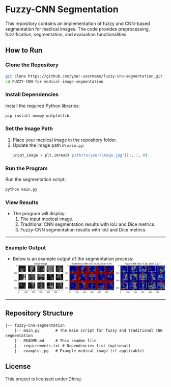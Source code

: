 # Fuzzy-CNN Segmentation

This repository contains an implementation of fuzzy and CNN-based segmentation for medical images. The code provides preprocessing, fuzzification, segmentation, and evaluation functionalities.

## How to Run

### Clone the Repository
```bash
git clone https://github.com/your-username/fuzzy-cnn-segmentation.git
cd FUZZY-CNN-for-medical-image-segmentation
```

### Install Dependencies
Install the required Python libraries:
```bash
pip install numpy matplotlib
```

### Set the Image Path
1. Place your medical image in the repository folder.
2. Update the image path in `main.py`:
    ```python
    input_image = plt.imread('path/to/your/image.jpg')[:, :, 0]
    ```

### Run the Program
Run the segmentation script:
```bash
python main.py
```

### View Results
- The program will display:
  1. The input medical image.
  2. Traditional CNN segmentation results with IoU and Dice metrics.
  3. Fuzzy-CNN segmentation results with IoU and Dice metrics.

---
### Example Output
- Below is an example output of the segmentation process:
  ![Output](Dataset/Output.jpg)

---

## Repository Structure
```
|-- fuzzy-cnn-segmentation
    |-- main.py       # The main script for fuzzy and traditional CNN segmentation
    |-- README.md     # This readme file
    |-- requirements.txt # Dependencies list (optional)
    |-- example.jpg   # Example medical image (if applicable)
```

## License
This project is licensed under Dhiraj.

